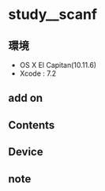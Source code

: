 # study__scanf #

## 環境 ##
*	OS X El Capitan(10.11.6)
*	Xcode : 7.2

## add on ##
  
## Contents ##

## Device ##


## note ##






